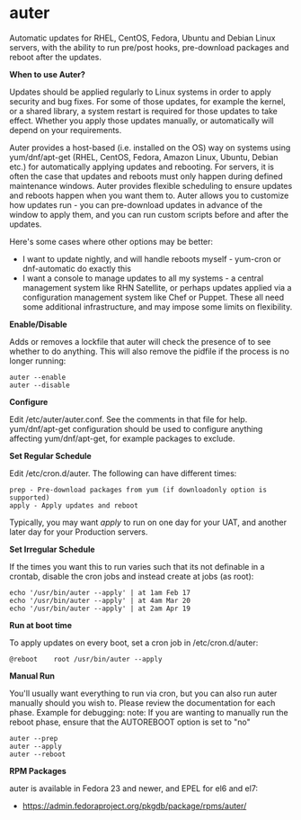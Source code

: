 # auter

Automatic updates for RHEL, CentOS, Fedora, Ubuntu and Debian Linux servers, with the ability to run pre/post hooks, pre-download packages and reboot after the updates.

**When to use Auter?**

Updates should be applied regularly to Linux systems in order to apply security and bug fixes. For some of those updates, for example the kernel, or a shared library, a system restart is required for those updates to take effect. Whether you apply those updates manually, or automatically will depend on your requirements.

Auter provides a host-based (i.e. installed on the OS) way on systems using yum/dnf/apt-get (RHEL, CentOS, Fedora, Amazon Linux, Ubuntu, Debian etc.) for automatically applying updates and rebooting. For servers, it is often the case that updates and reboots must only happen during defined maintenance windows. Auter provides flexible scheduling to ensure updates and reboots happen when you want them to. Auter allows you to customize how updates run - you can pre-download updates in advance of the window to apply them, and you can run custom scripts before and after the updates.

Here's some cases where other options may be better:

- I want to update nightly, and will handle reboots myself - yum-cron or dnf-automatic do exactly this
- I want a console to manage updates to all my systems - a central management system like RHN Satellite, or perhaps updates applied via a configuration management system like Chef or Puppet. These all need some additional infrastructure, and may impose some limits on flexibility.

**Enable/Disable**

Adds or removes a lockfile that auter will check the presence of to see whether to do anything. This will also remove the pidfile if the process is no longer running:
```
auter --enable
auter --disable
```

**Configure**

Edit /etc/auter/auter.conf. See the comments in that file for help. yum/dnf/apt-get configuration should be used to configure anything affecting yum/dnf/apt-get, for example packages to exclude.

**Set Regular Schedule**

Edit /etc/cron.d/auter. The following can have different times:

```
prep - Pre-download packages from yum (if downloadonly option is supported)
apply - Apply updates and reboot
```

Typically, you may want *apply* to run on one day for your UAT, and another later day for your Production servers.

**Set Irregular Schedule**

If the times you want this to run varies such that its not definable in a crontab, disable the cron jobs and instead create at jobs (as root):

```
echo '/usr/bin/auter --apply' | at 1am Feb 17
echo '/usr/bin/auter --apply' | at 4am Mar 20
echo '/usr/bin/auter --apply' | at 2am Apr 19
```

**Run at boot time**

To apply updates on every boot, set a cron job in /etc/cron.d/auter:

```
@reboot    root /usr/bin/auter --apply
```

**Manual Run**

You'll usually want everything to run via cron, but you can also run auter manually should you wish to. Please review the documentation for each phase. Example for debugging:
note: If you are wanting to manually run the reboot phase, ensure that the AUTOREBOOT option is set to "no"
```
auter --prep
auter --apply
auter --reboot
```

**RPM Packages**

auter is available in Fedora 23 and newer, and EPEL for el6 and el7:
- <https://admin.fedoraproject.org/pkgdb/package/rpms/auter/>
